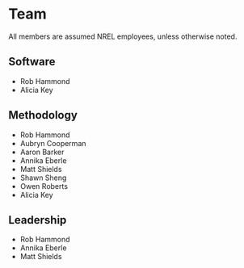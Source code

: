# Team

All members are assumed NREL employees, unless otherwise noted.

## Software
 - Rob Hammond
 - Alicia Key

## Methodology
 - Rob Hammond
 - Aubryn Cooperman
 - Aaron Barker
 - Annika Eberle
 - Matt Shields
 - Shawn Sheng
 - Owen Roberts
 - Alicia Key

## Leadership
 - Rob Hammond
 - Annika Eberle
 - Matt Shields
